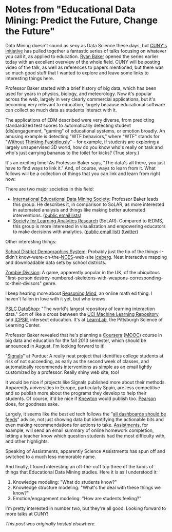 # Notes from "Educational Data Mining: Predict the Future, Change the Future"



Data Mining doesn't sound as sexy as Data Science these days, but <a href="http://datamining.ws.gc.cuny.edu/">CUNY's initiative</a> has pulled together a fantastic series of talks focusing on whatever you call it, as applied to education. <a href="http://www.columbia.edu/~rsb2162/">Ryan Baker</a> opened the series earlier today with an excellent overview of the whole field. CUNY will be posting video of the talk, as well as references to papers mentioned, but there was so much good stuff that I wanted to explore and leave some links to interesting things here.

Professor Baker started with a brief history of big data, which has been used for years in physics, biology, and meteorology. Now it's popular across the web, largely in very clearly commercial applications, but it's becoming very relevant to education, largely because educational software can collect so much data as students interact with it.

The applications of EDM described were very diverse, from predicting standardized test scores to automatically detecting student (dis)engagement, "gaming" of educational systems, or emotion broadly. An amusing example is detecting "WTF behaviors," where "WTF" stands for "<a href="http://users.wpi.edu/~rsbaker/UMAP-WTF-2012-v18R-spacingfixed.pdf">Without Thinking Fastidiously</a>" - for example, if students are exploring a largely unsupervised 3D world, how do you know who's really on task and who's just carrying bananas to the toilet for kicks? (True story.)

It's an exciting time! As Professor Baker says, "The data's all there, you just have to find ways to link it." And, of course, ways to learn from it. What follows will be a collection of things that you can link and learn from right now:

There are two major societies in this field:

<ul>
	<li>
<a href="http://www.educationaldatamining.org/">International Educational Data Mining Society</a>: Professor Baker leads this group. He describes it, in comparison to SoLAR, as more interested in
automated analysis and things like making better automated interventions. (<a href="http://www.educationaldatamining.org/IEDMS/mailinglists">public email lists</a>)</li>
	<li><span><a href="http://www.solaresearch.org/">Society for Learning Analytics Research</a>&#160;(SoLAR): Compared to IEDMS, this group is more interested in&#160;visualization and empowering educators to make decisions with analytics. (<a href="http://www.solaresearch.org/stay-in-touch/">public email list</a>) (<a href="https://twitter.com/SoLAResearch">twitter</a>)</span></li>
</ul>
Other interesting things:

<a href="http://nces.ed.gov/surveys/sdds/">School District Demographics System</a>: Probably just the tip of the things-I-didn't know-were-on-the-<a href="http://nces.ed.gov/">NCES</a>-web-site <a href="https://www.google.com/search?hl=en&amp;site=&amp;tbm=isch&amp;source=hp&amp;biw=1174&amp;bih=780&amp;q=iceberg&amp;oq=iceberg&amp;gs_l=img.3..0l10.590.1552.0.1640.7.5.0.2.2.0.86.211.5.5.0...0.0...1ac.1.3.img.u9hVjcQN-s4">iceberg</a>. Neat interactive mapping and downloadable data sets by school districts.

<a href="http://zombiedivision.co.uk/">Zombie Division</a>: A game, apparently popular in the UK, of the ubiquitous "first-person destroy-numbered-skeletons-with-weapons-corresponding-to-their-divisors" genre.

I keep hearing more about <a href="http://www.reasoningmind.org/">Reasoning Mind</a>, an online math ed thing. I haven't fallen in love with it yet, but who knows.

<a href="https://pslcdatashop.web.cmu.edu/">PSLC DataShop</a>: "The world's largest repository of learning interaction data." Sort of like a cross between the <a href="http://archive.ics.uci.edu/ml/">UCI Machine Learning Repository</a> and <a href="http://www.icpsr.umich.edu/icpsrweb/landing.jsp">ICPSR</a>, intersect education. It's at <a href="http://www.learnlab.org/">LearnLab</a>, the Pittsburgh Science of Learning Center.

Professor Baker revealed that he's planning a <a href="https://www.coursera.org/">Coursera</a> (<a href="http://en.wikipedia.org/wiki/Massive_open_online_course">MOOC</a>) course in big data and education for the fall 2013 semester, which should be announced in August. I'm looking forward to it!

"<a href="http://www.itap.purdue.edu/studio/signals/">Signals</a>" at Purdue: A really neat project that identifies college students at risk of not succeeding, as early as the second week of classes, and automatically recommends interventions as simple as an email lightly customized by a professor. Really shiny web site, too!

It would be nice if projects like Signals published more about their methods. Apparently universities in Europe, particularly Spain, are less competitive and so publish more about the programs they develop to help their students. Of course, it'd be nice if <a href="http://www.knewton.com/">Knewton</a> would publish too. <a href="http://www.pearson.com/">Pearson</a> does, for goodness sake.

Largely, it seems like the best ed tech follows the "<a href="http://dashes.com/anil/2013/01/all-dashboards-should-be-feeds.html">all dashboards should be feeds</a>" advice, not just showing data but identifying the actionable bits and even making recommendations for actions to take. <a href="http://www.assistments.org/">Assistments</a>, for example, will send an email summary of online homework completion, letting a teacher know which question students had the most difficulty with, and other highlights.

Speaking of Assistments, apparently Science Assistments has spun off and switched to a much less memorable name.

And finally, I found interesting an off-the-cuff top three of the kinds of things that Educational Data Mining studies. Here it is as I understood it:
<ol>
	<li><span>Knowledge modeling: "What do students know?"</span></li>
	<li><span>Knowledge structure modeling: "What's the deal with these things we know?"</span></li>
	<li><span>Emotion/engagement modeling: "How are students feeling?"</span></li>
</ol>
I'm pretty interested in number two, but they're all good. Looking forward to more talks at CUNY!



*This post was originally hosted elsewhere.*
